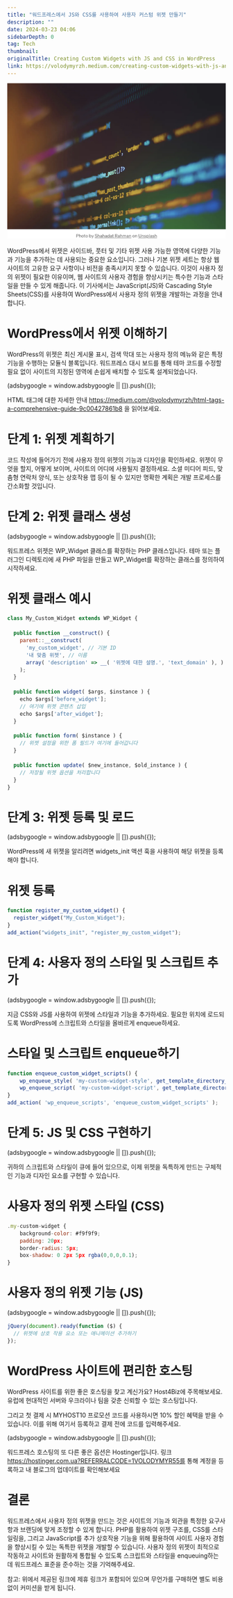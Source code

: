 ```yaml
---
title: "워드프레스에서 JS와 CSS를 사용하여 사용자 커스텀 위젯 만들기"
description: ""
date: 2024-03-23 04:06
sidebarDepth: 0
tag: Tech
thumbnail:
originalTitle: Creating Custom Widgets with JS and CSS in WordPress
link: https://volodymyrzh.medium.com/creating-custom-widgets-with-js-and-css-in-wordpress-50aa5bf43817
---
```


![Creating-Custom-Widgets-with-JS-and-CSS-in-WordPress_0.png](./img/Creating-Custom-Widgets-with-JS-and-CSS-in-WordPress_0.png)

WordPress에서 위젯은 사이드바, 풋터 및 기타 위젯 사용 가능한 영역에 다양한 기능과 기능을 추가하는 데 사용되는 중요한 요소입니다. 그러나 기본 위젯 세트는 항상 웹 사이트의 고유한 요구 사항이나 비전을 충족시키지 못할 수 있습니다. 이것이 사용자 정의 위젯이 필요한 이유이며, 웹 사이트의 사용자 경험을 향상시키는 특수한 기능과 스타일을 만들 수 있게 해줍니다. 이 기사에서는 JavaScript(JS)와 Cascading Style Sheets(CSS)를 사용하여 WordPress에서 사용자 정의 위젯을 개발하는 과정을 안내합니다.

# WordPress에서 위젯 이해하기

WordPress의 위젯은 최신 게시물 표시, 검색 막대 또는 사용자 정의 메뉴와 같은 특정 기능을 수행하는 모듈식 블록입니다. 워드프레스 대시 보드를 통해 테마 코드를 수정할 필요 없이 사이트의 지정된 영역에 손쉽게 배치할 수 있도록 설계되었습니다.

<!-- ui-log 수평형 -->

<ins class="adsbygoogle"
      style="display:block"
      data-ad-client="ca-pub-4877378276818686"
      data-ad-slot="9743150776"
      data-ad-format="auto"
      data-full-width-responsive="true"></ins>
<component is="script">
(adsbygoogle = window.adsbygoogle || []).push({});
</component>

HTML 태그에 대한 자세한 안내 https://medium.com/@volodymyrzh/html-tags-a-comprehensive-guide-9c00427861b8 을 읽어보세요.

# 단계 1: 위젯 계획하기

코드 작성에 들어가기 전에 사용자 정의 위젯의 기능과 디자인을 확인하세요. 위젯이 무엇을 할지, 어떻게 보이며, 사이트의 어디에 사용될지 결정하세요. 소셜 미디어 피드, 맞춤형 연락처 양식, 또는 상호작용 맵 등이 될 수 있지만 명확한 계획은 개발 프로세스를 간소화할 것입니다.

# 단계 2: 위젯 클래스 생성

<!-- ui-log 수평형 -->

<ins class="adsbygoogle"
      style="display:block"
      data-ad-client="ca-pub-4877378276818686"
      data-ad-slot="9743150776"
      data-ad-format="auto"
      data-full-width-responsive="true"></ins>
<component is="script">
(adsbygoogle = window.adsbygoogle || []).push({});
</component>

워드프레스 위젯은 WP_Widget 클래스를 확장하는 PHP 클래스입니다. 테마 또는 플러그인 디렉토리에 새 PHP 파일을 만들고 WP_Widget를 확장하는 클래스를 정의하여 시작하세요.

# 위젯 클래스 예시

```js
class My_Custom_Widget extends WP_Widget {

  public function __construct() {
    parent::__construct(
      'my_custom_widget', // 기본 ID
      '내 맞춤 위젯', // 이름
      array( 'description' => __( '위젯에 대한 설명.', 'text_domain' ), ) // 인수
    );
  }

  public function widget( $args, $instance ) {
    echo $args['before_widget'];
    // 여기에 위젯 콘텐츠 삽입
    echo $args['after_widget'];
  }

  public function form( $instance ) {
    // 위젯 설정을 위한 폼 필드가 여기에 들어갑니다
  }

  public function update( $new_instance, $old_instance ) {
    // 저장될 위젯 옵션을 처리합니다
  }
}
```

# 단계 3: 위젯 등록 및 로드

<!-- ui-log 수평형 -->

<ins class="adsbygoogle"
      style="display:block"
      data-ad-client="ca-pub-4877378276818686"
      data-ad-slot="9743150776"
      data-ad-format="auto"
      data-full-width-responsive="true"></ins>
<component is="script">
(adsbygoogle = window.adsbygoogle || []).push({});
</component>

WordPress에 새 위젯을 알리려면 widgets_init 액션 훅을 사용하여 해당 위젯을 등록해야 합니다.

# 위젯 등록

```js
function register_my_custom_widget() {
  register_widget("My_Custom_Widget");
}
add_action("widgets_init", "register_my_custom_widget");
```

# 단계 4: 사용자 정의 스타일 및 스크립트 추가

<!-- ui-log 수평형 -->

<ins class="adsbygoogle"
      style="display:block"
      data-ad-client="ca-pub-4877378276818686"
      data-ad-slot="9743150776"
      data-ad-format="auto"
      data-full-width-responsive="true"></ins>
<component is="script">
(adsbygoogle = window.adsbygoogle || []).push({});
</component>

지금 CSS와 JS를 사용하여 위젯에 스타일과 기능을 추가하세요. 필요한 위치에 로드되도록 WordPress에 스크립트와 스타일을 올바르게 enqueue하세요.

# 스타일 및 스크립트 enqueue하기

```js
function enqueue_custom_widget_scripts() {
    wp_enqueue_style( 'my-custom-widget-style', get_template_directory_uri() . '/css/custom-widget-style.css' );
    wp_enqueue_script( 'my-custom-widget-script', get_template_directory_uri() . '/js/custom-widget-script.js', array( 'jquery' ), false, true );
}
add_action( 'wp_enqueue_scripts', 'enqueue_custom_widget_scripts' );
```

# 단계 5: JS 및 CSS 구현하기

<!-- ui-log 수평형 -->

<ins class="adsbygoogle"
      style="display:block"
      data-ad-client="ca-pub-4877378276818686"
      data-ad-slot="9743150776"
      data-ad-format="auto"
      data-full-width-responsive="true"></ins>
<component is="script">
(adsbygoogle = window.adsbygoogle || []).push({});
</component>

귀하의 스크립트와 스타일이 큐에 들어 있으므로, 이제 위젯을 독특하게 만드는 구체적인 기능과 디자인 요소를 구현할 수 있습니다.

# 사용자 정의 위젯 스타일 (CSS)

```js
.my-custom-widget {
    background-color: #f9f9f9;
    padding: 20px;
    border-radius: 5px;
    box-shadow: 0 2px 5px rgba(0,0,0,0.1);
}
```

# 사용자 정의 위젯 기능 (JS)

<!-- ui-log 수평형 -->

<ins class="adsbygoogle"
      style="display:block"
      data-ad-client="ca-pub-4877378276818686"
      data-ad-slot="9743150776"
      data-ad-format="auto"
      data-full-width-responsive="true"></ins>
<component is="script">
(adsbygoogle = window.adsbygoogle || []).push({});
</component>

```js
jQuery(document).ready(function ($) {
  // 위젯에 상호 작용 요소 또는 애니메이션 추가하기
});
```

# WordPress 사이트에 편리한 호스팅

WordPress 사이트를 위한 좋은 호스팅을 찾고 계신가요? Host4Biz에 주목해보세요. 유럽에 현대적인 서버와 우크라이나 팀을 갖춘 신뢰할 수 있는 호스팅입니다.

그리고 첫 결제 시 MYHOST10 프로모션 코드를 사용하시면 10% 할인 혜택을 받을 수 있습니다. 이를 위해 여기서 등록하고 결제 전에 코드를 입력해주세요.

<!-- ui-log 수평형 -->

<ins class="adsbygoogle"
      style="display:block"
      data-ad-client="ca-pub-4877378276818686"
      data-ad-slot="9743150776"
      data-ad-format="auto"
      data-full-width-responsive="true"></ins>
<component is="script">
(adsbygoogle = window.adsbygoogle || []).push({});
</component>

워드프레스 호스팅의 또 다른 좋은 옵션은 Hostinger입니다. 링크 https://hostinger.com.ua?REFERRALCODE=1VOLODYMYR55를 통해 계정을 등록하고 내 블로그의 업데이트를 확인해보세요

# 결론

워드프레스에서 사용자 정의 위젯을 만드는 것은 사이트의 기능과 외관을 특정한 요구사항과 브랜딩에 맞게 조정할 수 있게 합니다. PHP를 활용하여 위젯 구조를, CSS를 스타일링을, 그리고 JavaScript를 추가 상호작용 기능을 위해 활용하여 사이트 사용자 경험을 향상시킬 수 있는 독특한 위젯을 개발할 수 있습니다. 사용자 정의 위젯이 최적으로 작동하고 사이트와 원활하게 통합될 수 있도록 스크립트와 스타일을 enqueuing하는 데 워드프레스 표준을 준수하는 것을 기억해주세요.

참고: 위에서 제공된 링크에 제휴 링크가 포함되어 있으며 무언가를 구매하면 별도 비용 없이 커미션을 받게 됩니다.
